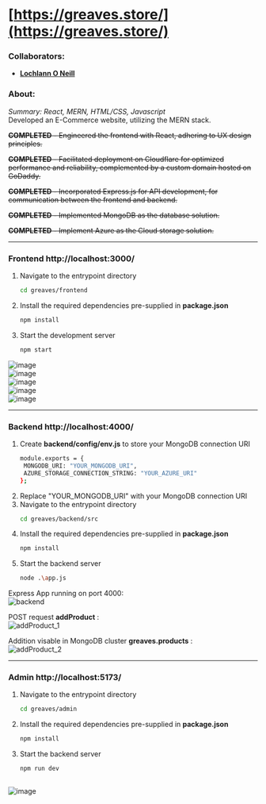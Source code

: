 <!--https://github.com/darsaveli/Readme-Markdown-Syntax-->

# [https://greaves.store/](https://greaves.store/)
### Collaborators:
* **[Lochlann O Neill](https://github.com/lochlannoneill)**

### About:
_Summary: React, MERN, HTML/CSS, Javascript_  
Developed an E-Commerce website, utilizing the MERN stack.  
  
~~**COMPLETED** - Engineered the frontend with React, adhering to UX design principles.~~  

~~**COMPLETED** - Facilitated deployment on Cloudflare for optimized performance and reliability, complemented by a custom domain hosted on GoDaddy.~~  

~~**COMPLETED** - Incorporated Express.js for API development, for communication between the frontend and backend.~~  

~~**COMPLETED** - Implemented MongoDB as the database solution.~~  

~~**COMPLETED** - Implement Azure as the Cloud storage solution.~~  
  
-----
  
### Frontend http://localhost:3000/  

1. Navigate to the entrypoint directory
   ```bash
   cd greaves/frontend
2. Install the required dependencies pre-supplied in **package.json**
   ```bash
   npm install
3. Start the development server
   ```bash
   npm start  

![image](https://github.com/lochlannoneill/Greaves/assets/47467279/048c9907-86d9-4a15-81ff-3f8217883846)  
![image](https://github.com/lochlannoneill/Greaves/assets/47467279/37e95cad-2fa2-4d8f-8f28-9ba6004c444c)  
![image](https://github.com/lochlannoneill/Greaves/assets/47467279/14f20ba4-8c1d-4214-9b37-68870bccc4ae)  
![image](https://github.com/lochlannoneill/Greaves/assets/47467279/cbc52450-459f-4edc-ab40-3445944ad659)  
![image](https://github.com/lochlannoneill/Greaves/assets/47467279/66526a4a-5f6d-4e77-a43c-4adfaa18acee)  

  
-----
  
### Backend http://localhost:4000/  

1. Create **backend/config/env.js** to store your MongoDB connection URI  
   ```bash
   module.exports = {
    MONGODB_URI: "YOUR_MONGODB_URI",
    AZURE_STORAGE_CONNECTION_STRING: "YOUR_AZURE_URI"
   };

2. Replace "YOUR_MONGODB_URI" with your MongoDB connection URI
3. Navigate to the entrypoint directory
   ```bash
   cd greaves/backend/src
5. Install the required dependencies pre-supplied in **package.json**
   ```bash
   npm install
6. Start the backend server
   ```bash
   node .\app.js

Express App running on port 4000:  
![backend](https://github.com/lochlannoneill/greaves/blob/main/screenshots/backend.png?raw=true)  
  
POST request **addProduct** :  
![addProduct_1](https://github.com/lochlannoneill/greaves/blob/main/screenshots/addProduct_1.png?raw=true)  
  
Addition visable in MongoDB cluster **greaves.products** :  
![addProduct_2](https://github.com/lochlannoneill/greaves/blob/main/screenshots/addProduct_2.png?raw=true)  

-----
  
### Admin http://localhost:5173/
  
1. Navigate to the entrypoint directory
   ```bash
   cd greaves/admin
2. Install the required dependencies pre-supplied in **package.json**
   ```bash
   npm install
3. Start the backend server
   ```bash
   npm run dev
  
![image](https://github.com/lochlannoneill/Greaves/assets/47467279/110b0579-9446-44f4-b3c2-6afff12c5c36)
